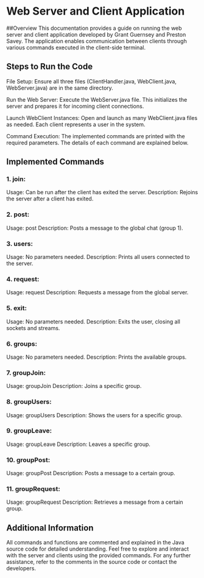# Web Server and Client Application
##Overview
This documentation provides a guide on running the web server and client application developed by Grant Guernsey and Preston Savey. The application enables communication between clients through various commands executed in the client-side terminal.

## Steps to Run the Code
File Setup:
Ensure all three files (ClientHandler.java, WebClient.java, WebServer.java) are in the same directory.

Run the Web Server:
Execute the WebServer.java file. This initializes the server and prepares it for incoming client connections.

Launch WebClient Instances:
Open and launch as many WebClient.java files as needed. Each client represents a user in the system.

Command Execution:
The implemented commands are printed with the required parameters. The details of each command are explained below.

## Implemented Commands
### 1. join:

Usage: Can be run after the client has exited the server.
Description: Rejoins the server after a client has exited.

### 2. post:

Usage: post <message>
Description: Posts a message to the global chat (group 1).

### 3. users:

Usage: No parameters needed.
Description: Prints all users connected to the server.

### 4. request:

Usage: request <message>
Description: Requests a message from the global server.

### 5. exit:

Usage: No parameters needed.
Description: Exits the user, closing all sockets and streams.

### 6. groups:

Usage: No parameters needed.
Description: Prints the available groups.

### 7. groupJoin:

Usage: groupJoin <groupID>
Description: Joins a specific group.

### 8. groupUsers:

Usage: groupUsers <groupID>
Description: Shows the users for a specific group.

### 9. groupLeave:

Usage: groupLeave <groupID>
Description: Leaves a specific group.

### 10. groupPost:

Usage: groupPost <groupID> <message>
Description: Posts a message to a certain group.

### 11. groupRequest:

Usage: groupRequest <groupID> <message>
Description: Retrieves a message from a certain group.
## Additional Information
All commands and functions are commented and explained in the Java source code for detailed understanding.
Feel free to explore and interact with the server and clients using the provided commands. For any further assistance, refer to the comments in the source code or contact the developers.
